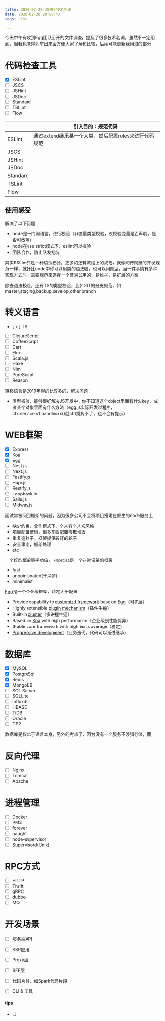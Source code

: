```yaml
---
title: 2020-02-28-JS相关技术名词
date: 2020-02-28 20:07:43
tags: List

---
```


今天中午有收到Egg团队公开的文件调查，提及了很多技术名词，虽然不一定用到，但我也觉得列举出来会方便大家了解和比较，后续可能更新我用过的部分

# 代码检查工具

- [x] ESLint
- [ ] JSCS
- [ ] JSHint
- [ ] JSDoc
- [ ] Standard
- [ ] TSLint
- [ ] Flow

|          | 引入目的：规范代码                                    |
| :------- | ----------------------------------------------------- |
| ESLint   | 通过extend继承某一个大类，然后配置rules来进行代码规范 |
| JSCS     |                                                       |
| JSHint   |                                                       |
| JSDoc    |                                                       |
| Standard |                                                       |
| TSLint   |                                                       |
| Flow     |                                                       |

## 使用感受

解决了以下问题

- node是一门弱语言，进行校验（非变量类型校验，仅校验变量是否声明，是否可改等）
- node在use strict模式下，eslint可以校验
- 团队合作，防止队友挖坑

其实ESLint只是一种语法校验，更多的还有流程上的规范，就像网传阿里的开发规范一样，就好比node中你可以用类的语法糖，也可以用原型，当一件事情有多种实现方式时，需要规范来选择一个普遍公用的，易维护，易扩展的方案

除去语法校验，还有TS的类型校验，比如GIT的分支规范，如master,staging,backup,develop,other branch

# 转义语言

- [ x ] TS
- [ ] ClojureScript
- [ ] CoffeeScript
- [ ] Dart
- [ ] Elm
- [ ] Scala.js
- [ ] Haxe
- [ ] Nim
- [ ] PureScript
- [ ] Reason

转移语言是2019年聊的比较多的，解决问题：

- 类型校验，能够很好解决JS开发中，你不知道这个object里面有什么key，或者某个对象里面有什么方法（egg.js实际开发过程中，ctx.service.v1.handlexxx()就ctrl跳转不了，也不会有提示）

# WEB框架

- [x] Express
- [x] Koa
- [x] Egg
- [ ] Nest.js
- [ ] Next.js
- [ ] Fastify.js
- [ ] Hapi.js
- [ ] Restify.js
- [ ] Loopback.io
- [ ] Sails.js
- [ ] Midway.js

面试常被问到框架的问题，因为很多公司不会将项目搭建在原生的node服务上
- 缺少约束，合作模式下，个人有个人的风格
- 项目配置繁琐，很多东西配置零散堆放
- 重复造轮子，框架提供较好的轮子
- 安全事宜，框架处理
- etc

一个好的框架事半功倍，
[express](<https://expressjs.com/>)是一个非常轻量的框架

- fast
- unopinionated(干净的)
- minimalist

[Egg](<https://eggjs.org/>)是一个企业级框架，约定大于配置

- Provide capability to [customizd framework](https://eggjs.org/en/advanced/framework.html) base on Egg（可扩展）
- Highly extensible [plugin mechanism](https://eggjs.org/en/basics/plugin.html)（插件牛逼）
- Built-in [cluster](https://eggjs.org/en/advanced/cluster-client.html)（多进程牛逼）
- Based on [Koa](http://koajs.com/) with high performance（企业级别性能优异）
- Stable core framework with high test coverage（稳定）
- [Progressive development](https://eggjs.org/en/tutorials/progressive.html)（业务迭代，代码可以渐进继承）

# 数据库

- [x] MySQL
- [x] PostgreSql
- [x] Redis
- [x] MongoDB
- [ ] SQL Server
- [ ] SQLLite
- [ ] influxdb
- [ ] HBASE
- [ ] TiDB
- [ ] Oracle
- [ ] DB2

数据库是仅此于语言本身，另外的考点了，因为没有一个服务不涉猎存储，而

# 反向代理

- [ ] Nginx
- [ ] Tomcat
- [ ] Apache

# 进程管理

- [ ] Docker
- [ ] PM2
- [ ] forever
- [ ] naught
- [ ] node-supervisor
- [ ] Supervisord(Unix)

# RPC方式

- [ ] HTTP
- [ ] Thrift
- [ ] gRPC
- [ ] dubbo
- [ ] MQ

# 开发场景

- [ ] 服务端API
- [ ] SSR应用
- [ ] Proxy层
- [ ] BFF层
- [ ] 代码片段，如Spark代码片段
- [ ] CLI & 工具



#### tips



- [ ] 